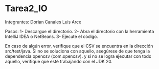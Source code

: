 # Tarea2_IO
Integrantes: Dorian Canales
             Luis Arce

Pasos:
  1- Descargue el directorio.
  2- Abra el directorio con la herramienta IntelliJ IDEA o NetBeans.
  3- Ejecute el código.
  
En caso de algún error, verifique que el CSV se encuentra en la dirección src/test/java. Si no se soluciona 
      con aquello, asegúrese de que tenga la dependencia opencsv (com.opencsv). y si no se logra ejecutar con
      todo aquello, verifique que esté trabajando con el JDK 20.
      
